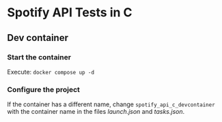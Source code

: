# Spotify API Tests in C

## Dev container
### Start the container
Execute: `docker compose up -d`

### Configure the project
If the container has a different name, change `spotify_api_c_devcontainer` with the container name in the files *launch.json* and *tasks.json*.